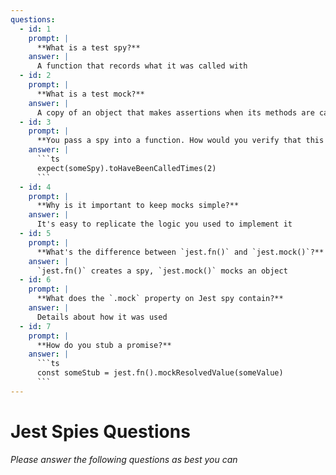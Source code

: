 ```yaml
---
questions:
  - id: 1
    prompt: |
      **What is a test spy?**
    answer: |
      A function that records what it was called with
  - id: 2
    prompt: |
      **What is a test mock?**
    answer: |
      A copy of an object that makes assertions when its methods are called
  - id: 3
    prompt: |
      **You pass a spy into a function. How would you verify that this spy was called exactly twice in Jest?**
    answer: |
      ```ts
      expect(someSpy).toHaveBeenCalledTimes(2)
      ```
  - id: 4
    prompt: |
      **Why is it important to keep mocks simple?**
    answer: |
      It's easy to replicate the logic you used to implement it
  - id: 5
    prompt: |
      **What's the difference between `jest.fn()` and `jest.mock()`?**
    answer: |
      `jest.fn()` creates a spy, `jest.mock()` mocks an object
  - id: 6
    prompt: |
      **What does the `.mock` property on Jest spy contain?**
    answer: |
      Details about how it was used
  - id: 7
    prompt: |
      **How do you stub a promise?**
    answer: |
      ```ts
      const someStub = jest.fn().mockResolvedValue(someValue)
      ```
---
```


# Jest Spies Questions

_Please answer the following questions as best you can_

